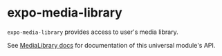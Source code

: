 # expo-media-library

`expo-media-library` provides access to user's media library.

See [MediaLibrary docs](https://docs.expo.io/versions/latest/sdk/media-library) for documentation of this universal module's API.
